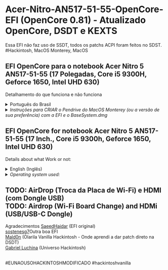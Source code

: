 # Acer-Nitro-AN517-51-55-OpenCore-EFI (OpenCore 0.81) - Atualizado OpenCore, DSDT e KEXTS
Essa EFI não faz uso de SSDT, todos os patchs ACPI foram feitos no SDST.
#Hackintosh, MacOS Monterey, MacOS
<h2>EFI OpenCore para o notebook Acer Nitro 5 AN517-51-55 (17 Polegadas, Core i5 9300H, Geforce 1650, Intel UHD 630)</h2>

Detalhamento do que funciona e não funciona<br />

<details><summary>Português do Brasil</summary>
<h2>O que não funciona?</h2>
Hardware: Geforce 1650M - NVidia Optimus {<br />
HDMI (Geforce Optimus, não funciona de jeito nenhum)}<br />
Hardware Proprietário:<br />
Apple AirDrop<br />

<h2>O que funciona?</h2>
<h2>TOUCHPAD (Com todas as gestures, perfeito)</h2>
iGPU (Intel UHD 630)<br />
Controlador nVme<br />
Controlador Sata<br />
Áudio<br />
Controladores de Rede (ETH e WiFi)<br />
Portas USB (Inclusive a 3.1)<br />
Porta USB-C (4gbps)<br />
Sensor de Bateria<br />
Sensores da CPU (Temperatura)<br />
Entrada de Fone de Ouvido e Microfone<br />
Microfone embutido<br />
Webcam Embutida<br /><br />

<h2>Atalhos do Teclado - via Tecla de Função (FN))</h2>
<h3>Funciona:</h3>
[FN]+[F4] - Modo de Suspensão<br />
[FN]+[F6] - Desliga o LCD<br />
[FN]+[F8] - Desabilita o Áudio (mudo)<br />
[FN]+[F7] - Habilita/Desabilita o Touchpad (FUNCIONANDO!!!)<br />
[FN]+[F9] - Diminui a retroiluminação do teclado<br />
[FN]+[F10] - Aumenta a retroiluminação do teclado<br />
[FN]+[F11] - Aumenta o Brilho da tela<br />
[FN]+[F12] - Diminui o Brilho da tela<br />
[FN]+[Pg Up] - Inicia o App do Apple Music<br />
[FN]+[Seta pra Esquerda/Direita] Diminui/Aumenta o Brilho da Tela<br />
[FN]+[Seta para Baixo/Cima] Diminui/Aumenta o Volume<br />
<h3>Não Funciona:</h3>
[F3] - Alternar WiFi ligado e desligado<br />
[F5] - Alternar Display (Vídeo Interno / Externo (HDMI))</details>

<details><summary><em>Instruções para CRIAR o Pendrive do MacOS Monterey (ou a versão de sua preferência) com a EFI e o BaseSystem.dmg</em></summary>
<h4>Este método foi tentado apenas com o modo de restauração, então faça o boot pelo Pendrive com a ferramaenta disponibilizada no pacote</h4><br />
Para usar este método é mandatório que você siga os passos abaixo:<br /><br />
Use o script mountEFI para montar a partição EFI do seu pendrive, caso você já tenha um funcional, com outro sistema operacional para instalação, caso contrário, apenas formate o Pendrive em FAT32, e copie a pasta EFI para a raiz do Pendrive.<br /><br />
Note que nesse caso específico você não precisa de um Pendrive de 16Gb, pois não vamos usar a imagem completa do sistema, um de 1 ou 2gb já será o suficiente.<br /><br />
Instale a última versão do Python no seu sistema operacional (mandatório se você for fazer isso pelo MacOS)<br />
Um script Python de nome macrecovery.py, está dentro da pasta Utils/macrecovery<br /><br />
Execute o programa e escolha a opção que você deseja</em><br /><br />
Após o download, vá até o pendrive onde está a EFI e crie uma pasta chamada <b><em>com.apple.recovery.boot</b></em> a pasta precisa ter EXATAMENTE este nome, ou o processso não vai funcionar.<br />
  coloque o arquivo baixado dentro da pasta criada.<br /><br />
Foi usado o pacote do MacOS Monterey, com a última versão baixada diretamente dos repositórios da Apple, <b>12.1</b> (BaseSystem.dmg - usado apenas para dar o boot inicial, toda instalação é feita pela internet)<br /><br />
Desative na sua bios as opções de virtualização da Intel e AMD, todas que forem possíveis<br />
MUDE os contrtoladores de disco para AHCI, não deixe em SATA, IDE, ou qualquer outro pois o sistema não suporta nenhum outro padrão, apenas AHCI... após a instalação você pode ver se existe algum modo para usar com outra opção fora AHCI, no caso de você ter uma placa que suporte a Tecnologia da Intel "RST OPTANE" ou "RST PREMIUM OPTANE" mas não deixe habilitado na instalação ou o sistema vai travar (KERNEL PANIC)<br /><br />
DESATIVE o SecureBoot durante a instalação, novamente você poderá ver se existe alguma possibilidade de ativar novamente depois da instalação, se você já tem uma instalação do Windows, que não está em AHCI, sugiro que mude para AHCI, e instale o Windows novamente, ou procure na internet como reparar uma instalação do Windows 10 ou 11 após mudar os controladores de disco para AHCI<br /><br />
Eu não vou entrar em detalhes de como utilizar a tecnologia "OPTANE" da intel nesse guia, nem de como ativar o SecureBoot e opções de Virtualização, após executar a instalação, porque foge do escopo pretendido.</details>

<h2>EFI OpenCore for notebook Acer Nitro 5 AN517-51-55 (17 Inch., Core i5 9300h, Geforce 1650, Intel UHD 630)</h2>

Details about what Work or not:<br />

<details><summary>English (Inglês)</summary>
<h2>What doesn't work?</h2>
Apple AirDrop<br />
HDMI (TV and Audio Out) - This is tricky, because the HDMI output of this notebook model is connected directly to the Geforce 1650m which is not supported by the operating system (MacOS Monterey) but the digital audio SEEMS to be supported, but needs more research and testing is currently not working.<br /><br />

<h2>What works?</h2>
<h2>TOUCHPAD (Working Perfectly, with Gestures too!!)</h2>
iGPU (Intel UHD 630)<br />
nVme controller<br />
Sata Controller<br />
Audio<br />
Network Controllers (ETH and WiFi)<br />
AirDrop<br />
USB ports (including 3.1)<br />
USB-C port (4Gbps)<br />
Battery Sensor<br />
CPU Sensors (Temperature)<br />
Headphone and Microphone Input<br />
Built-in microphone<br />
Built-in Webcam<br /><br />

<h2>Keyboard Shortcuts - via Function Key (FN))</h2>
<h3>It works:</h3>
[FN]+[F4] - Sleep Mode<br />
[FN]+[F6] - Turn off the LCD<br />
<b>[FN]+[F7] - Turn Off/On Touchpad (WORKING NOW)</b><br />
[FN]+[F8] - Disable the audio (mute)<br />
[FN]+[F9] - Decreases keyboard backlight<br />
[FN]+[F10] - Increases the keyboard backlight<br />
[FN]+[F11] - Increases screen brightness<br />
[FN]+[F12] - Decreases screen brightness<br />
[FN]+[Pg Up] - Launch the Apple Music App<br />
[FN]+[Left/Right Arrow] Decrease/Increase Screen Brightness<br />
[FN]+[Down/Up Arrow] Decrease/Increase Volume<br />
<h3>Doesn't Work:</h3>
[F3] - Toggle WiFi on and off<br />
[F5] - Switch Display (Internal / External Video (HDMI))></details>

<details><summary><em>Operating system used:</em></summary>
<h4>This method was only tried with the restore mode, so boot from the Pendrive with the tool provided in the package</h4><br />
The MacOS Monterey package was used, with the latest version downloaded directly from the Apple repositories, <b>12.1</b> (BaseSystem.dmg - used only for initial booting, all installation is done over the internet)<br / ></details>

<h2> TODO: AirDrop (Troca da Placa de Wi-Fi) e HDMI (com Dongle USB)<br />
  TODO: Airdrop (Wi-Fi Board Change) and HDMi (USB/USB-C Dongle)</h2>
  
  Agradecimentos
  <a href="https://github.com/SaeedHaidar">SaeedHaidar</a> (EFI original)<br />
  <a href="https://github.com/sostenesg7/Nitro5-an517-51-55NT-hackintosh-EFI">sostenesg7</a>Outra boa EFI<br />
  <a href="https://olarila.com">Mald0n</a> (Olarila Vanilla Hackintosh - Onde aprendi a dar patch direto na DSDT)<br />
  <a href="https://hackintoshvanilla.com/">Gabriel Luchina</a> (Universo Hackintosh)<br /><br />
  
  #EUNAOUSOHACKINTOSHMODIFICADO #hackintoshvanilla
  
  




